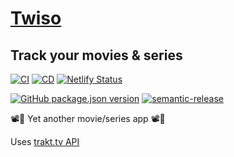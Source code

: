 # [Twiso](https://twiso.netlify.app)

## Track your movies & series

[![CI](https://github.com/pouyio/twiso/workflows/CI/badge.svg)](https://github.com/pouyio/twiso/actions?query=workflow%3ACI)
[![CD](https://github.com/pouyio/twiso/workflows/CD/badge.svg)](https://github.com/pouyio/twiso/actions?query=workflow%3ACD)
[![Netlify Status](https://api.netlify.com/api/v1/badges/63794a7e-000f-4ea6-a0db-d7312ed70b4d/deploy-status)](https://app.netlify.com/sites/twiso/deploys)

[![GitHub package.json version](https://img.shields.io/github/package-json/v/pouyio/twiso)](https://github.com/pouyio/twiso/blob/master/CHANGELOG.md)
[![semantic-release](https://img.shields.io/badge/%20%20%F0%9F%93%A6%F0%9F%9A%80-semantic--release-e10079.svg)](https://github.com/semantic-release/semantic-release)

📽🍿 Yet another movie/series app 📽🍿

Uses [trakt.tv API](https://trakt.tv)
